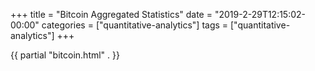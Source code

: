 +++
title = "Bitcoin Aggregated Statistics"
date = "2019-2-29T12:15:02-00:00"
categories = ["quantitative-analytics"]
tags = ["quantitative-analytics"]
+++

{{ partial "bitcoin.html" . }}